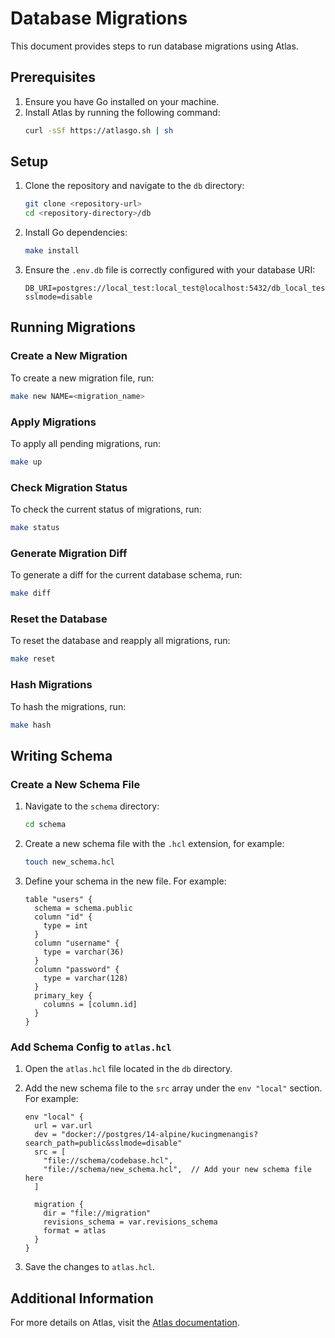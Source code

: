 # Database Migrations

This document provides steps to run database migrations using Atlas.

## Prerequisites

1. Ensure you have Go installed on your machine.
2. Install Atlas by running the following command:
    ```sh
    curl -sSf https://atlasgo.sh | sh
    ```

## Setup

1. Clone the repository and navigate to the `db` directory:
    ```sh
    git clone <repository-url>
    cd <repository-directory>/db
    ```

2. Install Go dependencies:
    ```sh
    make install
    ```

3. Ensure the `.env.db` file is correctly configured with your database URI:
    ```plaintext
    DB_URI=postgres://local_test:local_test@localhost:5432/db_local_test?sslmode=disable
    ```

## Running Migrations

### Create a New Migration

To create a new migration file, run:
```sh
make new NAME=<migration_name>
```

### Apply Migrations

To apply all pending migrations, run:
```sh
make up
```

### Check Migration Status

To check the current status of migrations, run:
```sh
make status
```

### Generate Migration Diff

To generate a diff for the current database schema, run:
```sh
make diff
```

### Reset the Database

To reset the database and reapply all migrations, run:
```sh
make reset
```

### Hash Migrations

To hash the migrations, run:
```sh
make hash
```

## Writing Schema

### Create a New Schema File

1. Navigate to the `schema` directory:
    ```sh
    cd schema
    ```

2. Create a new schema file with the `.hcl` extension, for example:
    ```sh
    touch new_schema.hcl
    ```

3. Define your schema in the new file. For example:
    ```hcl
    table "users" {
      schema = schema.public
      column "id" {
        type = int
      }
      column "username" {
        type = varchar(36)
      }
      column "password" {
        type = varchar(128)
      }
      primary_key {
        columns = [column.id]
      }
    }
    ```

### Add Schema Config to `atlas.hcl`

1. Open the `atlas.hcl` file located in the `db` directory.
2. Add the new schema file to the `src` array under the `env "local"` section. For example:
    ```hcl
    env "local" {
      url = var.url
      dev = "docker://postgres/14-alpine/kucingmenangis?search_path=public&sslmode=disable"
      src = [
        "file://schema/codebase.hcl",
        "file://schema/new_schema.hcl",  // Add your new schema file here
      ]

      migration {
        dir = "file://migration"
        revisions_schema = var.revisions_schema
        format = atlas
      }
    }
    ```

3. Save the changes to `atlas.hcl`.

## Additional Information

For more details on Atlas, visit the [Atlas documentation](https://atlasgo.io/).
